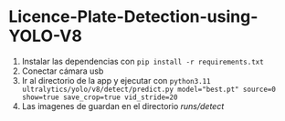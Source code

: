 # Licence-Plate-Detection-using-YOLO-V8

1.  Instalar las dependencias con `pip install -r requirements.txt`
2.  Conectar cámara usb
3.  Ir al directorio de la app y ejecutar con `python3.11 ultralytics/yolo/v8/detect/predict.py model="best.pt" source=0 show=true save_crop=true vid_stride=20`
4.  Las imagenes de guardan en el directorio *runs/detect*
